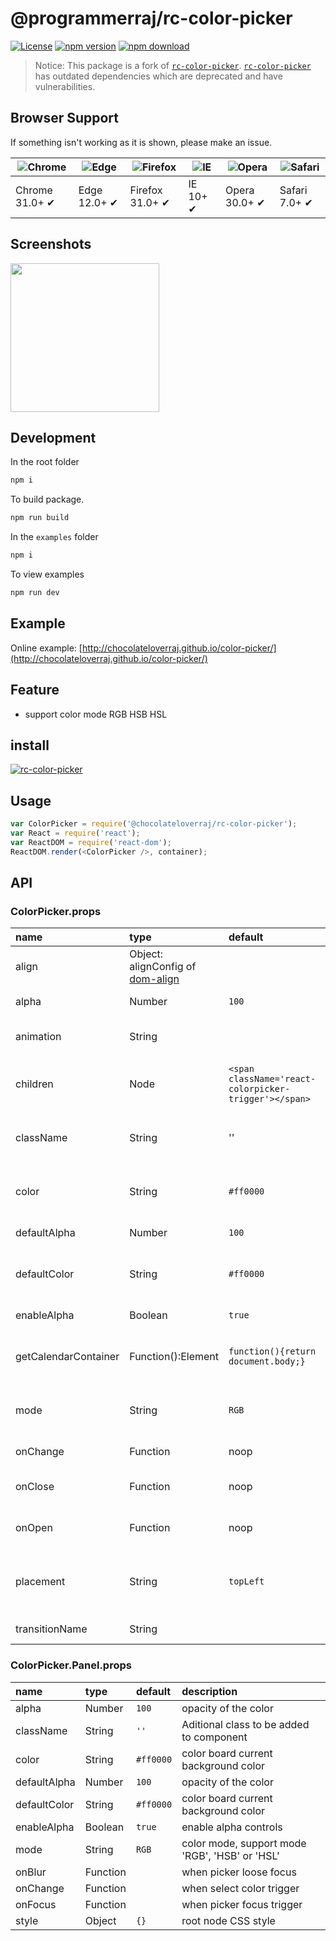 # @programmerraj/rc-color-picker

[![License](https://badgen.net/github/license/ChocolateLoverRaj/react-json-input)](https://github.com/ChocolateLoverRaj/react-json-input/blob/main/LICENSE)
[![npm version](https://img.shields.io/npm/v/@programmerraj/rc-color-picker.svg)](https://www.npmjs.org/package/programmerraj/rc-color-picker) 
[![npm download](https://img.shields.io/npm/dm/@programmerraj/rc-color-picker.svg)](https://www.npmjs.org/package/programmerraj/rc-color-picker)

> Notice: This package is a fork of [`rc-color-picker`](https://github.com/react-component/color-picker). [`rc-color-picker`](https://github.com/react-component/color-picker) has outdated dependencies which are deprecated and have vulnerabilities.

## Browser Support
If something isn't working as it is shown, please make an issue.

| ![Chrome](https://raw.github.com/alrra/browser-logos/master/src/chrome/chrome_48x48.png) | ![Edge](https://raw.github.com/alrra/browser-logos/master/src/edge/edge_48x48.png) | ![Firefox](https://raw.github.com/alrra/browser-logos/master/src/firefox/firefox_48x48.png) | ![IE](https://raw.github.com/alrra/browser-logos/master/src/archive/internet-explorer_9-11/internet-explorer_9-11_48x48.png) | ![Opera](https://raw.github.com/alrra/browser-logos/master/src/opera/opera_48x48.png) | ![Safari](https://raw.github.com/alrra/browser-logos/master/src/safari/safari_48x48.png) |
| --- | --- | --- | --- | --- | --- |
| Chrome 31.0+ ✔ | Edge 12.0+ ✔ | Firefox 31.0+ ✔ | IE 10+ ✔ | Opera 30.0+ ✔ | Safari 7.0+ ✔ |

## Screenshots

<img src=https://cloud.githubusercontent.com/assets/1292082/8275606/8608e8f8-18db-11e5-8d10-703253db2a4f.png width=238 />

## Development

In the root folder
```bash
npm i
```

To build package.
```bash
npm run build
```

In the `examples` folder
```bash
npm i
```
To view examples
```bash
npm run dev
```

## Example

Online example: [http://chocolateloverraj.github.io/color-picker/](http://chocolateloverraj.github.io/color-picker/)

## Feature

* support color mode RGB HSB HSL

## install

[![rc-color-picker](https://nodei.co/npm/@programmerraj/rc-color-picker.png)](https://npmjs.org/package/@programmerraj/rc-color-picker)

## Usage

```js
var ColorPicker = require('@chocolateloverraj/rc-color-picker');
var React = require('react');
var ReactDOM = require('react-dom');
ReactDOM.render(<ColorPicker />, container);
```

## API

### ColorPicker.props

| name                 | type                                                                      | default                                               | description                                                 |
|:---------------------|:--------------------------------------------------------------------------|:------------------------------------------------------|:------------------------------------------------------------|
| align                | Object: alignConfig of [dom-align](https://github.com/yiminghe/dom-align) |                                                       | popup 's align config                                       |
| alpha                | Number                                                                    | `100`                                                 | opacity of the color                                        |
| animation            | String                                                                    |                                                       | index.css support 'slide-up'                                |
| children             | Node                                                                      | `<span className='react-colorpicker-trigger'></span>` | additional trigger appended to picker                       |
| className            | String                                                                    | ''                                                    | Aditional class to be added to component                    |
| color                | String                                                                    | `#ff0000`                                             | color board current background color                        |
| defaultAlpha         | Number                                                                    | `100`                                                 | opacity of the color                                        |
| defaultColor         | String                                                                    | `#ff0000`                                             | color board current background color                        |
| enableAlpha          | Boolean                                                                   | `true`                                                | enable alpha  controls                                      |
| getCalendarContainer | Function():Element                                                        | `function(){return document.body;}`                   | dom node where picker to be rendered into                   |
| mode                 | String                                                                    | `RGB`                                                 | color mode, support mode 'RGB', 'HSB' or 'HSL'              |
| onChange             | Function                                                                  | noop                                                  | when select color                                           |
| onClose              | Function                                                                  | noop                                                  | when color picker popup close                               |
| onOpen               | Function                                                                  | noop                                                  | when color picker popup open                                |
| placement            | String                                                                    | `topLeft`                                             | one of ['topLeft', 'topRight', 'bottomLeft', 'bottomRight'] |
| transitionName       | String                                                                    |                                                       | css class for animation                                     |


### ColorPicker.Panel.props

| name         | type     | default   | description                                    |
|:-------------|:---------|:----------|:-----------------------------------------------|
| alpha        | Number   | `100`     | opacity of the color                           |
| className    | String   | `''`      | Aditional class to be added to component       |
| color        | String   | `#ff0000` | color board current background color           |
| defaultAlpha | Number   | `100`     | opacity of the color                           |
| defaultColor | String   | `#ff0000` | color board current background color           |
| enableAlpha  | Boolean  | `true`    | enable alpha  controls                         |
| mode         | String   | `RGB`     | color mode, support mode 'RGB', 'HSB' or 'HSL' |
| onBlur       | Function |           | when picker loose focus                        |
| onChange     | Function |           | when select color trigger                      |
| onFocus      | Function |           | when picker focus trigger                      |
| style        | Object   | `{}`      | root node CSS style                            |
